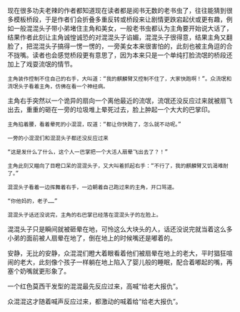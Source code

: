 现在很多功夫老辣的作者都知道现在读者都是阅书无数的老书虫了，往往能猜到很多模板桥段，于是作者们会折叠多重反转或桥段来让剧情更跌宕起伏或更有趣，例如一般混混头子带小弟堵住主角和美女，一般老书虫都认为主角要开始说大话了，结果作者此刻让主角诚惶诚恐的对混混头子谄媚，混混头子很得意，结果主角又翻脸了，把混混头子搞得一愣一愣的，一旁美女本来很害怕的，此刻也被主角逗的合不拢嘴。读者也会感觉桥段更有意思了，因为本来只是一个单纯打脸流氓的桥段还加上了戏耍流氓的情节。

    主角装作控制不住自己的右手，大叫道：“我的麒麟臂又控制不住了，大家快跑啊！”。众流氓和流氓头子看着主角，仿佛在看一个神经病。

主角右手突然以一个诡异的扇向一个离他最近的流氓，流氓还没反应过来就被扇飞出去，重重的砸在一旁的垃圾堆上晕死过去，脸上肿起一个大大的巴掌印。

    主角掐着腰，看着晕死的小混混，叹道：“都让你快跑了，怎么就不动呢。”

    一旁的小混混们和混混头子都还没反应过来

    “这是发什么了什么，这个人一巴掌把一个大活人扇晕飞出去了？！”

    主角此刻又瞄向了目瞪口呆的混混头子，又大叫着抓起右手：“不行了，我的麒麟臂又饥渴难耐了。”

    混混头子看着一边挥舞着右手，一边朝着自己跑过来的主角，开口骂道。

    “你他妈的，老子……”

    混混头子话还没说完，主角的右巴掌已经落在混混头子的左脸上。

混混头子只是瞬间就被砸晕在地，可怜这么大块头的人，话还没说完就当着这么多小弟的面前被人扇晕在地了，倒在地上的时候嘴还是嘟着的。

安静，无比的安静，众混混们瞪大着眼看着他们被扇晕在地上的老大，平时猖狂喧闹的老大，此刻像个孩子一样躺在地上陷入了婴儿般的睡眠，配合着嘟起的嘴，再塞个奶嘴就更形象了。

一个红色莫西干发型的混混最先反应过来，高喊“给老大报仇”。

众混混这才随着喊声反应过来，都激动的喊着给“给老大报仇”。
